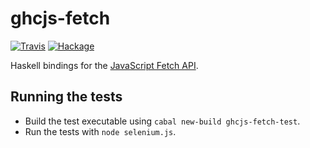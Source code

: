# ghcjs-fetch

[![Travis](https://img.shields.io/travis/cocreature/ghcjs-fetch.svg)](https://travis-ci.org/cocreature/ghcjs-fetch) [![Hackage](https://img.shields.io/hackage/v/ghcjs-fetch.svg)](https://hackage.haskell.org/package/ghcjs-fetch)

Haskell bindings for the [JavaScript Fetch
API](https://developer.mozilla.org/en-US/docs/Web/API/Fetch_API).

## Running the tests
* Build the test executable using `cabal new-build ghcjs-fetch-test`.
* Run the tests with `node selenium.js`.
